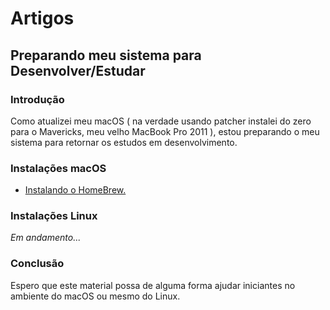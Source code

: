 # Artigos

## Preparando meu sistema para Desenvolver/Estudar

### Introdução

Como atualizei meu macOS ( na verdade usando patcher instalei do zero para o Mavericks, meu velho MacBook Pro 2011 ), estou preparando o meu sistema para retornar os estudos em desenvolvimento.

### Instalações macOS


* [Instalando o HomeBrew.](https://github.com/emersonmuniz/emersonmuniz/tree/main/artigos/macos-mavericks-homebrew)


### Instalações Linux

*Em andamento...*

### Conclusão

Espero que este material possa de alguma forma ajudar iniciantes no ambiente do macOS ou mesmo do Linux.
